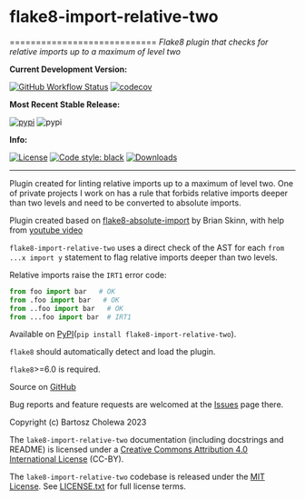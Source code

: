 # flake8-import-relative-two
============================
*Flake8 plugin that checks for relative imports up to a maximum of level two*

**Current Development Version:**

[![GitHub Workflow Status](https://img.shields.io/github/actions/workflow/status/bartoszcholewa/flake8-import-relative-two/ci_tests.yml?branch=main&logo=github)](https://github.com/bartoszcholewa/flake8-import-relative-two/actions)
[![codecov](https://codecov.io/gh/bartoszcholewa/flake8-import-relative-two/graph/badge.svg?token=RQ7LU60OYQ)](https://codecov.io/gh/bartoszcholewa/flake8-import-relative-two)

**Most Recent Stable Release:**

[![pypi](https://img.shields.io/pypi/v/flake8-import-relative-two.svg?logo=pypi)](https://pypi.org/project/flake8-import-relative-two)
![pypi](https://img.shields.io/pypi/pyversions/flake8-import-relative-two.svg?logo=python)

**Info:**

[![License](https://img.shields.io/github/license/mashape/apistatus.svg)](https://github.com/bartoszcholewa/flake8-import-relative-two/blob/stable/LICENSE.txt)
[![Code style: black](https://img.shields.io/badge/code%20style-black-000000.svg)](https://github.com/psf/black)
[![Downloads](https://pepy.tech/badge/flake8-import-relative-two/month)](https://pepy.tech/project/flake8-import-relative-two)

----

Plugin created for linting relative imports up to a maximum of level two.
One of private projects I work on has a rule that forbids relative imports deeper than two levels and need to be converted to absolute imports.

Plugin created based on [flake8-absolute-import](https://github.com/bskinn/flake8-absolute-import) by Brian Skinn,
with help from [youtube video](https://www.youtube.com/watch?v=ot5Z4KQPBL8&t=926s&ab_channel=anthonywritescode)


`flake8-import-relative-two` uses a direct check of the AST for each
`from ...x import y` statement to flag relative imports deeper than two levels.

Relative imports raise the ``IRT1`` error code:

```python
from foo import bar   # OK
from .foo import bar   # OK
from ..foo import bar   # OK
from ...foo import bar  # IRT1
```


Available on [PyPI](https://pypi.python.org/pypi/flake8-import-relative-two)(`pip install flake8-import-relative-two`).

`flake8` should automatically detect and load the plugin.

`flake8`>=6.0 is required.

Source on [GitHub](https://github.com/bartoszcholewa/flake8-import-relative-two)

Bug reports and feature requests are welcomed at the [Issues](https://github.com/bartoszcholewa/flake8-import-relative-two/issues) page there.

Copyright (c) Bartosz Cholewa 2023

The `lake8-import-relative-two` documentation (including docstrings and README) is licensed under a
[Creative Commons Attribution 4.0 International License](http://creativecommons.org/licenses/by/4.0/) (CC-BY).

The `lake8-import-relative-two` codebase is released under the [MIT License](https://opensource.org/licenses/MIT). See
[LICENSE.txt](https://github.com/bartoszcholewa/flake8-import-relative-two/blob/main/LICENSE.txt) for
full license terms.